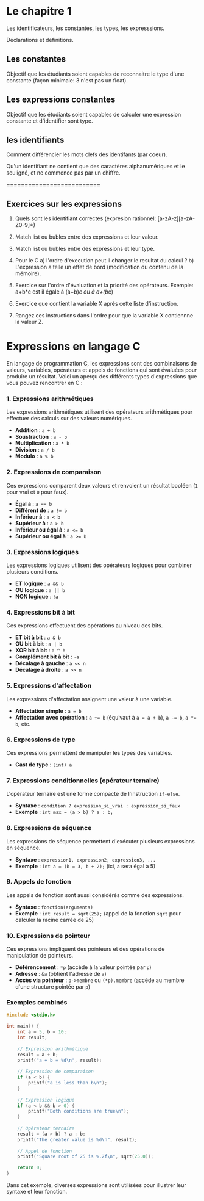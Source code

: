 

# Le chapitre 1 

Les identificateurs, les constantes, les types, les expresssions.

Déclarations et définitions. 


## Les constantes 

Objectif que les étudiants soient capables de reconnaitre le type d'une constante (façon minimale: 3 n'est pas un float).

## Les expressions constantes 

Objectif que les étudiants soient capables de calculer une expression constante et d'identifier sont type.

## les identifiants 

Comment différencier les mots clefs des identifants (par coeur).

Qu'un identifiant ne contient que des caractères alphanumériques et le souligné, et ne commence pas par un chiffre.


********==========================********

## Exercices sur les expressions  

1) Quels sont les identifiant correctes (expresion rationnel: \[a-zA-z]\[a-zA-Z0-9]*)
1) Match list ou bubles entre des expressions et leur valeur. 
2) Match list ou bubles entre des expressions et leur type.  
3) Pour le C 
    a) l'ordre d'execution peut il changer le resultat du calcul ?
    b) L'expression a telle un effet de bord (modification du contenu de la mémoire).

4) Exercice sur l'ordre d'évaluation et la priorité des opérateurs. 
Exemple:   a+b*c est il égale à (a+b)*c ou à a+(b*c)
5) Exercice que contient la variable X après cette liste d'instruction.
6) Rangez ces instructions dans l'ordre pour que la variable X contiennne la valeur Z.




# Expressions en langage C

En langage de programmation C, les expressions sont des combinaisons de valeurs, variables, opérateurs et appels de fonctions qui sont évaluées pour produire un résultat. Voici un aperçu des différents types d'expressions que vous pouvez rencontrer en C :

### 1. Expressions arithmétiques
Les expressions arithmétiques utilisent des opérateurs arithmétiques pour effectuer des calculs sur des valeurs numériques.
- **Addition** : `a + b`
- **Soustraction** : `a - b`
- **Multiplication** : `a * b`
- **Division** : `a / b`
- **Modulo** : `a % b`

### 2. Expressions de comparaison
Ces expressions comparent deux valeurs et renvoient un résultat booléen (`1` pour vrai et `0` pour faux).
- **Égal à** : `a == b`
- **Différent de** : `a != b`
- **Inférieur à** : `a < b`
- **Supérieur à** : `a > b`
- **Inférieur ou égal à** : `a <= b`
- **Supérieur ou égal à** : `a >= b`

### 3. Expressions logiques
Les expressions logiques utilisent des opérateurs logiques pour combiner plusieurs conditions.
- **ET logique** : `a && b`
- **OU logique** : `a || b`
- **NON logique** : `!a`

### 4. Expressions bit à bit
Ces expressions effectuent des opérations au niveau des bits.
- **ET bit à bit** : `a & b`
- **OU bit à bit** : `a | b`
- **XOR bit à bit** : `a ^ b`
- **Complément bit à bit** : `~a`
- **Décalage à gauche** : `a << n`
- **Décalage à droite** : `a >> n`

### 5. Expressions d'affectation
Les expressions d'affectation assignent une valeur à une variable.
- **Affectation simple** : `a = b`
- **Affectation avec opération** : `a += b` (équivaut à `a = a + b`), `a -= b`, `a *= b`, etc.

### 6. Expressions de type
Ces expressions permettent de manipuler les types des variables.
- **Cast de type** : `(int) a`

### 7. Expressions conditionnelles (opérateur ternaire)
L'opérateur ternaire est une forme compacte de l'instruction `if-else`.
- **Syntaxe** : `condition ? expression_si_vrai : expression_si_faux`
- **Exemple** : `int max = (a > b) ? a : b;`

### 8. Expressions de séquence
Les expressions de séquence permettent d'exécuter plusieurs expressions en séquence.
- **Syntaxe** : `expression1, expression2, expression3, ...`
- **Exemple** : `int a = (b = 3, b + 2);` (ici, `a` sera égal à 5)

### 9. Appels de fonction
Les appels de fonction sont aussi considérés comme des expressions.
- **Syntaxe** : `fonction(arguments)`
- **Exemple** : `int result = sqrt(25);` (appel de la fonction `sqrt` pour calculer la racine carrée de 25)

### 10. Expressions de pointeur
Ces expressions impliquent des pointeurs et des opérations de manipulation de pointeurs.
- **Déférencement** : `*p` (accède à la valeur pointée par `p`)
- **Adresse** : `&a` (obtient l'adresse de `a`)
- **Accès via pointeur** : `p->membre` ou `(*p).membre` (accède au membre d'une structure pointée par `p`)

### Exemples combinés
```c
#include <stdio.h>

int main() {
    int a = 5, b = 10;
    int result;
    
    // Expression arithmétique
    result = a + b;
    printf("a + b = %d\n", result);
    
    // Expression de comparaison
    if (a < b) {
        printf("a is less than b\n");
    }
    
    // Expression logique
    if (a < b && b > 0) {
        printf("Both conditions are true\n");
    }
    
    // Opérateur ternaire
    result = (a > b) ? a : b;
    printf("The greater value is %d\n", result);
    
    // Appel de fonction
    printf("Square root of 25 is %.2f\n", sqrt(25.0));

    return 0;
}
```

Dans cet exemple, diverses expressions sont utilisées pour illustrer leur syntaxe et leur fonction.